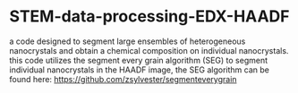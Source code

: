# STEM-data-processing-EDX-HAADF

a code designed to segment large ensembles of heterogeneous nanocrystals and obtain a chemical composition on individual nanocrystals. this code utilizes the segment every grain algorithm (SEG) to segment individual nanocrystals in the HAADF image, the SEG algorithm can be found here: https://github.com/zsylvester/segmenteverygrain
